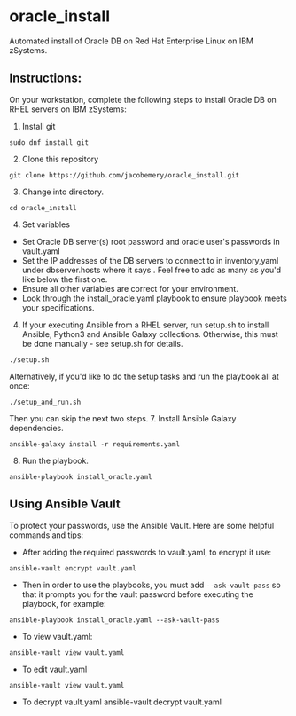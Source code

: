 # oracle_install
Automated install of Oracle DB on Red Hat Enterprise Linux on IBM zSystems.

## Instructions:
On your workstation, complete the following steps to install Oracle DB on RHEL servers on IBM zSystems:
1. Install git
```
sudo dnf install git
```
2. Clone this repository
```
git clone https://github.com/jacobemery/oracle_install.git
```
3. Change into directory.
```
cd oracle_install
```
4. Set variables
  - Set Oracle DB server(s) root password and oracle user's passwords in vault.yaml
  - Set the IP addresses of the DB servers to connect to in inventory,yaml under dbserver.hosts where it says <target-server-ip-here>. Feel free to add as many as you'd like below the first one.
  - Ensure all other variables are correct for your environment.
  - Look through the install_oracle.yaml playbook to ensure playbook meets your specifications.
4. If your executing Ansible from a RHEL server, run setup.sh to install Ansible, Python3 and Ansible Galaxy collections. Otherwise, this must be done manually - see setup.sh for details.
```
./setup.sh
```
Alternatively, if you'd like to do the setup tasks and run the playbook all at once:
```
./setup_and_run.sh
```
Then you can skip the next two steps.
7. Install Ansible Galaxy dependencies.
```
ansible-galaxy install -r requirements.yaml
```
8. Run the playbook.
```
ansible-playbook install_oracle.yaml
```

## Using Ansible Vault
To protect your passwords, use the Ansible Vault. Here are some helpful commands and tips:
- After adding the required passwords to vault.yaml, to encrypt it use:
```
ansible-vault encrypt vault.yaml
```
- Then in order to use the playbooks, you must add `--ask-vault-pass` so that it prompts you for the vault password before executing the playbook, for example:
```
ansible-playbook install_oracle.yaml --ask-vault-pass
```
- To view vault.yaml:
```
ansible-vault view vault.yaml
```
- To edit vault.yaml
```
ansible-vault view vault.yaml
```
- To decrypt vault.yaml
ansible-vault decrypt vault.yaml

